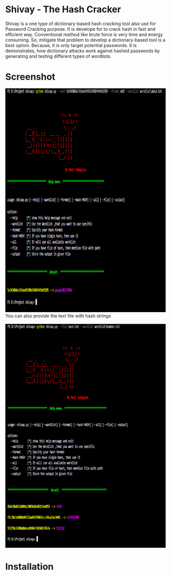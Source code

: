 # Shivay - The Hash Cracker

Shivay is a one type of dictionary-based hash cracking tool also use for Password Cracking purpose. It is develope for to crack hash in fast and efficient way. Conventional method like brute force is very time and energy consuming. So, mitigate that problem to develop a dictionary-based tool is a best option. Because, it is only target potential passwords. It is demonstrates, how dictionary attacks work against hashed passwords by generating and testing different types of wordlists.


# Screenshot

<img src="Images\Screenshot.png" width="1000" height="700">
You can also provide the text file with hash strings
<br></br>
<img src="Images\Screenshot-2.png" width="1000" height="700">


# Installation
